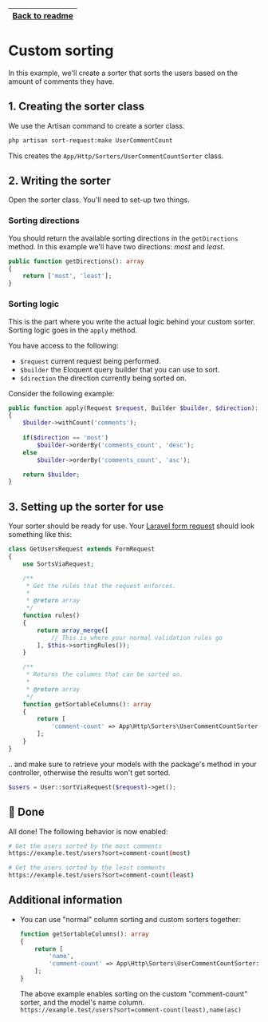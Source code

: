 | **[Back to readme](https://github.com/kurozora/laravel-sort-request/)** |
|------------------------------------------------------------------|

# Custom sorting
In this example, we'll create a sorter that sorts the users based on the amount of comments they have.  

## 1. Creating the sorter class
We use the Artisan command to create a sorter class.
```bash
php artisan sort-request:make UserCommentCount
```

This creates the `App/Http/Sorters/UserCommentCountSorter` class.

## 2. Writing the sorter
Open the sorter class. You'll need to set-up two things.

### Sorting directions
You should return the available sorting directions in the `getDirections` method. In this example we'll have two directions: *most* and *least*.
```php
public function getDirections(): array
{
    return ['most', 'least'];
}
```

### Sorting logic
This is the part where you write the actual logic behind your custom sorter. Sorting logic goes in the `apply` method.  

You have access to the following:
- `$request` current request being performed.
- `$builder` the Eloquent query builder that you can use to sort.
- `$direction` the direction currently being sorted on.
  
Consider the following example:
```php
public function apply(Request $request, Builder $builder, $direction): Builder
{
    $builder->withCount('comments');
    
    if($direction == 'most')
        $builder->orderBy('comments_count', 'desc');
    else
        $builder->orderBy('comments_count', 'asc');

    return $builder;
}
```

## 3. Setting up the sorter for use
Your sorter should be ready for use. Your [Laravel form request](https://laravel.com/docs/6.x/validation#form-request-validation) should look something like this:
```php
class GetUsersRequest extends FormRequest
{
    use SortsViaRequest;

    /**
     * Get the rules that the request enforces.
     *
     * @return array
     */
    function rules()
    {
        return array_merge([
            // This is where your normal validation rules go
        ], $this->sortingRules());
    }

    /**
     * Returns the columns that can be sorted on.
     *
     * @return array
     */
    function getSortableColumns(): array
    {
        return [
            'comment-count' => App\Http\Sorters\UserCommentCountSorter::class
        ];
    }
}
```

.. and make sure to retrieve your models with the package's method in your controller, otherwise the results won't get sorted.
```php
$users = User::sortViaRequest($request)->get();
```

## 🎉 Done
All done! The following behavior is now enabled:
```bash
# Get the users sorted by the most comments
https://example.test/users?sort=comment-count(most)

# Get the users sorted by the least comments
https://example.test/users?sort=comment-count(least)
```

## Additional information
- You can use "normal" column sorting and custom sorters together:
  ```php
  function getSortableColumns(): array
  {
      return [
          'name',
          'comment-count' => App\Http\Sorters\UserCommentCountSorter::class
      ];
  }
  ```
  The above example enables sorting on the custom "comment-count" sorter, and the model's name column.  
  `https://example.test/users?sort=comment-count(least),name(asc)`
